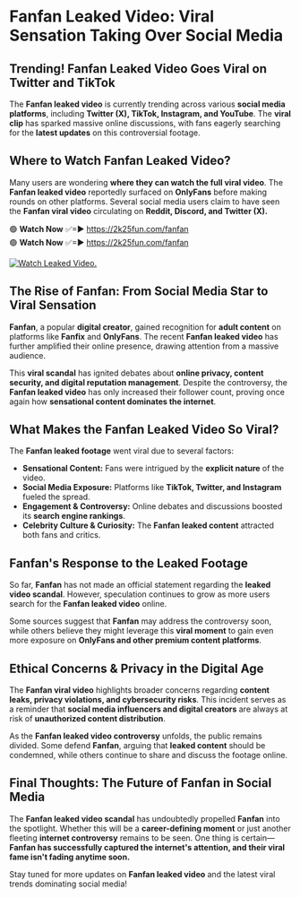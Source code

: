 # Fanfan Leaked Video: Viral Sensation Taking Over Social Media

## **Trending! Fanfan Leaked Video Goes Viral on Twitter and TikTok**
The **Fanfan leaked video** is currently trending across various **social media platforms**, including **Twitter (X), TikTok, Instagram, and YouTube**. The **viral clip** has sparked massive online discussions, with fans eagerly searching for the **latest updates** on this controversial footage.

## **Where to Watch Fanfan Leaked Video?**
Many users are wondering **where they can watch the full viral video**. The **Fanfan leaked video** reportedly surfaced on **OnlyFans** before making rounds on other platforms. Several social media users claim to have seen the **Fanfan viral video** circulating on **Reddit, Discord, and Twitter (X).**

🟢 **Watch Now** ✅=► https://2k25fun.com/fanfan  
🟢 **Watch Now** ✅=► https://2k25fun.com/fanfan  

[![Watch Leaked Video.](https://miro.medium.com/v2/resize:fit:828/format:webp/1*cilzJN44JGOrTw9NJCrNHA.gif "Watch Leaked Video")](https://2k25fun.com/fanfan)

## **The Rise of Fanfan: From Social Media Star to Viral Sensation**
**Fanfan**, a popular **digital creator**, gained recognition for **adult content** on platforms like **Fanfix** and **OnlyFans**. The recent **Fanfan leaked video** has further amplified their online presence, drawing attention from a massive audience.

This **viral scandal** has ignited debates about **online privacy, content security, and digital reputation management**. Despite the controversy, the **Fanfan leaked video** has only increased their follower count, proving once again how **sensational content dominates the internet**.

## **What Makes the Fanfan Leaked Video So Viral?**
The **Fanfan leaked footage** went viral due to several factors:
- **Sensational Content:** Fans were intrigued by the **explicit nature** of the video.
- **Social Media Exposure:** Platforms like **TikTok, Twitter, and Instagram** fueled the spread.
- **Engagement & Controversy:** Online debates and discussions boosted its **search engine rankings**.
- **Celebrity Culture & Curiosity:** The **Fanfan leaked content** attracted both fans and critics.

## **Fanfan's Response to the Leaked Footage**
So far, **Fanfan** has not made an official statement regarding the **leaked video scandal**. However, speculation continues to grow as more users search for the **Fanfan leaked video** online.

Some sources suggest that **Fanfan** may address the controversy soon, while others believe they might leverage this **viral moment** to gain even more exposure on **OnlyFans and other premium content platforms**.

## **Ethical Concerns & Privacy in the Digital Age**
The **Fanfan viral video** highlights broader concerns regarding **content leaks, privacy violations, and cybersecurity risks**. This incident serves as a reminder that **social media influencers and digital creators** are always at risk of **unauthorized content distribution**.

As the **Fanfan leaked video controversy** unfolds, the public remains divided. Some defend **Fanfan**, arguing that **leaked content** should be condemned, while others continue to share and discuss the footage online.

## **Final Thoughts: The Future of Fanfan in Social Media**
The **Fanfan leaked video scandal** has undoubtedly propelled **Fanfan** into the spotlight. Whether this will be a **career-defining moment** or just another fleeting **internet controversy** remains to be seen. One thing is certain—**Fanfan has successfully captured the internet's attention, and their viral fame isn't fading anytime soon.**

Stay tuned for more updates on **Fanfan leaked video** and the latest viral trends dominating social media!